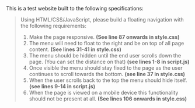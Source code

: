 This is a test website built to the following specifications:

> Using HTML/CSS/JavaScript, please build a floating navigation with the following requirements:
> 1. Make the page responsive. **(See line 87 onwards in style.css)**
> 2. The menu will need to float to the right and be on top of all page content. **(See lines 31-41 in style.css)**
> 3. The menu should be hidden until the end user scrolls down the page. (You can set the distance on that) **(see lines 1-8 in script.js)**
> 4. Once visible the menu should stay fixed to the page as the user continues to scroll towards the bottom. **(see line 37 in style.css)**
> 5. When the user scrolls back to the top the menu should hide itself. **(see lines 9-14 in script.js)**
> 6. When the page is viewed on a mobile device this functionality should not be present at all. **(See lines 106 onwards in style.css)**